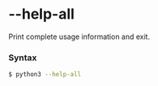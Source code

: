 # --help-all

Print complete usage information and exit.

### Syntax

```bash
$ python3 --help-all
```